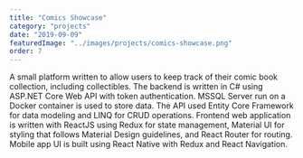 ```yaml
---
title: "Comics Showcase"
category: "projects"
date: "2019-09-09"
featuredImage: "../images/projects/comics-showcase.png"
order: 7
---
```

A small platform written to allow users to keep track of their comic book collection, including collectibles. The backend is written in C# using ASP.NET Core Web API with token authentication. MSSQL Server run on a Docker container is used to store data. The API used Entity Core Framework for data modeling and LINQ for CRUD operations. Frontend web application is written with ReactJS using Redux for state management, Material UI for styling that follows Material Design guidelines, and React Router for routing. Mobile app UI is built using React Native with Redux and React Navigation.